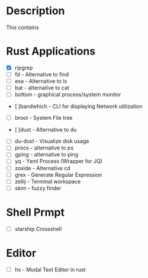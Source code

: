 # Description 
This contains 

# Rust Applications
- [x] ripgrep
- [ ] fd - Alternative to find
- [ ] exa - Alternative to ls
- [ ] bat - alternative to cat
- [ ] bottom - graphical process/system monitor 
- [ ]bandwhich - CLI for displaying Network utilization
- [ ] broot - System File tree
- [ ]dust - Alternative to du
- [ ] du-dust - Visualize disk usage
- [ ] procs - alternative to ps
- [ ] gping - alternative to ping
- [ ] yq - Yaml Process (Wrapper for JQ)
- [ ] zoxide - Alternative cd
- [ ] grex - Generate Regular Expression
- [ ] zellij - Terminal workspace
- [ ] skim - fuzzy finder

# Shell Prmpt
- [ ] starship Crossshell

# Editor
- [ ] hx - Modal Text Editor in rust

